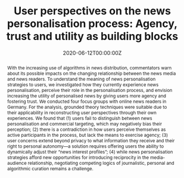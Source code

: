 ---
title: "User perspectives on the news personalisation process: Agency, trust and utility as building blocks"
authors:
- admin
- Judith Moeller
- Natali Helberger
- Sarah Eskens
author_notes:
- ""
- ""
date: "2020-06-12T00:00:00Z"
doi: "https://doi.org/10.1080/21670811.2020.1773291"

# Schedule page publish date (NOT publication's date).
publishDate: "2024-06-03T00:00:00Z"

# Publication type.
# Accepts a single type but formatted as a YAML list (for Hugo requirements).
# Enter a publication type from the CSL standard.
publication_types: ["article-journal"]

# Publication name and optional abbreviated publication name.
publication: "*Digital Journalism, 8*(9)"
publication_short: ""

abstract: With the increasing use of algorithms in news distribution, commentators warn about its possible impacts on the changing relationship between the news media and news readers. To understand the meaning of news personalisation strategies to users, we investigated how they currently experience news personalisation, perceive their role in the personalisation process, and envision increasing the utility of personalised news by giving users more agency and fostering trust. We conducted four focus groups with online news readers in Germany. For the analysis, grounded theory techniques were suitable due to their applicability in reconstructing user perspectives through their own experiences. We found that (1) users fail to distinguish between news personalisation and commercial targeting, which may negatively bias their perception; (2) there is a contradiction in how users perceive themselves as active participants in the process, but lack the means to exercise agency; (3) user concerns extend beyond privacy to what information they receive and their right to personal autonomy—a solution requires offering users the ability to dynamically adjust their “news interest profiles”; (4) while news personalisation strategies afford new opportunities for introducing reciprocity in the media-audience relationship, negotiating competing logics of journalistic, personal and algorithmic curation remains a challenge.

# Summary. An optional shortened abstract.
summary: ''

tags:
- news personalisation
- focus groups
- grounded theory
- personal curation
- privacy
featured: false

# links:
# - name: ""
url: https://www.tandfonline.com/doi/full/10.1080/21670811.2020.1773291
url_pdf: https://www.tandfonline.com/doi/epdf/10.1080/21670811.2020.1773291?needAccess=true
url_code: ''
url_dataset: ''
url_poster: ''
url_project: ''
url_slides: ''
url_source: ''
url_video: ''

# Featured image
# To use, add an image named `featured.jpg/png` to your page's folder. 
#image:
#  caption: 'Image credit: [**Unsplash**](https://unsplash.com/photos/jdD8gXaTZsc)'
#  focal_point: ""
#  preview_only: false

# Associated Projects (optional).
#   Associate this publication with one or more of your projects.
#   Simply enter your project's folder or file name without extension.
#   E.g. `internal-project` references `content/project/internal-project/index.md`.
#   Otherwise, set `projects: []`.
projects: []

# Slides (optional).
#   Associate this publication with Markdown slides.
#   Simply enter your slide deck's filename without extension.
#   E.g. `slides: "example"` references `content/slides/example/index.md`.
#   Otherwise, set `slides: ""`.
slides: ""


#{{% callout note %}}
#Click the *Cite* button above to demo the feature to enable visitors to import publication metadata into their reference management software.
#{{% /callout %}}

#{{% callout note %}}
#Create your slides in Markdown - click the *Slides* button to check out the example.
#{{% /callout %}}

#Add the publication's **full text** or **supplementary notes** here. You can use rich formatting such as including [code, math, and images](https://docs.hugoblox.com/content/writing-markdown-latex/).
---